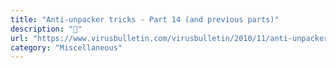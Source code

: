 ```yaml
---
title: "Anti-unpacker tricks - Part 14 (and previous parts)"
description: "📄"
url: "https://www.virusbulletin.com/virusbulletin/2010/11/anti-unpacker-tricks-part-fourteen/"
category: "Miscellaneous"
---
```

